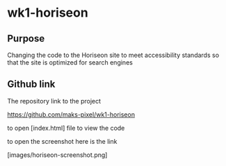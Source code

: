 # wk1-horiseon

## Purpose
Changing the code to the Horiseon site to meet accessibility standards so that the site is optimized for search engines

## Github link
The repository link to the project

https://github.com/maks-pixel/wk1-horiseon

to open [index.html] file to view the code

to open the screenshot here is the link 

[images/horiseon-screenshot.png]

